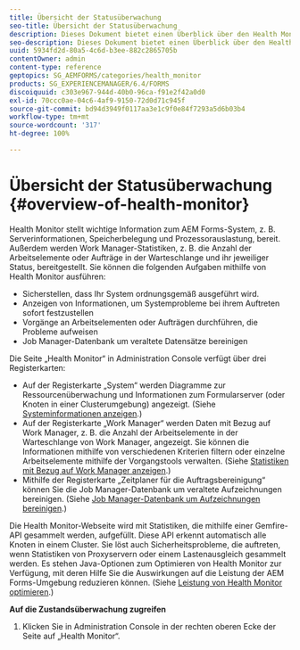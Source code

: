 ```yaml
---
title: Übersicht der Statusüberwachung
seo-title: Übersicht der Statusüberwachung
description: Dieses Dokument bietet einen Überblick über den Health Monitor und Details darüber, wie Sie darauf zugreifen können.
seo-description: Dieses Dokument bietet einen Überblick über den Health Monitor und Details darüber, wie Sie darauf zugreifen können.
uuid: 5934fd2d-80a5-4c6d-b3ee-882c2865705b
contentOwner: admin
content-type: reference
geptopics: SG_AEMFORMS/categories/health_monitor
products: SG_EXPERIENCEMANAGER/6.4/FORMS
discoiquuid: c303e967-944d-40b0-96ca-f91e2f42a0d0
exl-id: 70ccc0ae-04c6-4af9-9150-72d0d71c945f
source-git-commit: bd94d3949f0117aa3e1c9f0e84f7293a5d6b03b4
workflow-type: tm+mt
source-wordcount: '317'
ht-degree: 100%

---
```


# Übersicht der Statusüberwachung {#overview-of-health-monitor}

Health Monitor stellt wichtige Information zum AEM Forms-System, z. B. Serverinformationen, Speicherbelegung und Prozessorauslastung, bereit. Außerdem werden Work Manager-Statistiken, z. B. die Anzahl der Arbeitselemente oder Aufträge in der Warteschlange und ihr jeweiliger Status, bereitgestellt. Sie können die folgenden Aufgaben mithilfe von Health Monitor ausführen:

* Sicherstellen, dass Ihr System ordnungsgemäß ausgeführt wird.
* Anzeigen von Informationen, um Systemprobleme bei ihrem Auftreten sofort festzustellen
* Vorgänge an Arbeitselementen oder Aufträgen durchführen, die Probleme aufweisen
* Job Manager-Datenbank um veraltete Datensätze bereinigen

Die Seite „Health Monitor“ in Administration Console verfügt über drei Registerkarten:

* Auf der Registerkarte „System“ werden Diagramme zur Ressourcenüberwachung und Informationen zum Formularserver (oder Knoten in einer Clusterumgebung) angezeigt. (Siehe [Systeminformationen anzeigen](/help/forms/using/admin-help/view-system-information.md#view-system-information).)
* Auf der Registerkarte „Work Manager“ werden Daten mit Bezug auf Work Manager, z. B. die Anzahl der Arbeitselemente in der Warteschlange von Work Manager, angezeigt. Sie können die Informationen mithilfe von verschiedenen Kriterien filtern oder einzelne Arbeitselemente mithilfe der Vorgangstools verwalten. (Siehe [Statistiken mit Bezug auf Work Manager anzeigen](/help/forms/using/admin-help/view-statistics-related-manager.md#view-statistics-related-to-work-manager).)
* Mithilfe der Registerkarte „Zeitplaner für die Auftragsbereinigung“ können Sie die Job Manager-Datenbank um veraltete Aufzeichnungen bereinigen. (Siehe [Job Manager-Datenbank um Aufzeichnungen bereinigen](/help/forms/using/admin-help/purge-records-job-manager-database.md#purge-records-from-the-job-manager-database).)

Die Health Monitor-Webseite wird mit Statistiken, die mithilfe einer Gemfire-API gesammelt werden, aufgefüllt. Diese API erkennt automatisch alle Knoten in einem Cluster. Sie löst auch Sicherheitsprobleme, die auftreten, wenn Statistiken von Proxyservern oder einem Lastenausgleich gesammelt werden. Es stehen Java-Optionen zum Optimieren von Health Monitor zur Verfügung, mit deren Hilfe Sie die Auswirkungen auf die Leistung der AEM Forms-Umgebung reduzieren können. (Siehe [Leistung von Health Monitor optimieren](/help/forms/using/admin-help/fine-tuning-health-monitor-performance.md#fine-tuning-health-monitor-performance).)

**Auf die Zustandsüberwachung zugreifen**

1. Klicken Sie in Administration Console in der rechten oberen Ecke der Seite auf „Health Monitor“.
